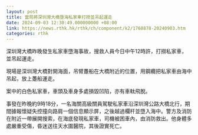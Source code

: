 ```yaml
---
layout: post
title: 當局將深圳灣大橋墮海私家車打撈並吊起運走
date: 2024-09-03 12:30:49.000000000 +08:00
link: https://news.rthk.hk/rthk/ch/component/k2/1768878-20240903.htm
categories: rthk
---
```


深圳灣大橋昨晚發生私家車墮海事故，搜救人員今日中午12時許，打撈私家車，並吊起運走。

現場是深圳灣大橋對開海面，吊臂躉船在大橋附近的位置，用鋼纜把私家車由海中吊起，放上躉船運走。

案中的白色私家車，車頭及車身多處損毀凹陷，亦有車軚飛脫。

事發在昨晚約9時18分，一名海關高級關員駕駛私家車沿深圳灣公路大橋北行，期間據報懷疑失控撞向路肩一個信息顯示屏，之後越過欄杆並墮入海中。警方及消防在附近一帶展開搜索，在海底發現私家車，司機被困車內，由消防救出。他身體多處嚴重受傷，昏迷送往天水圍醫院，其後證實死亡。
